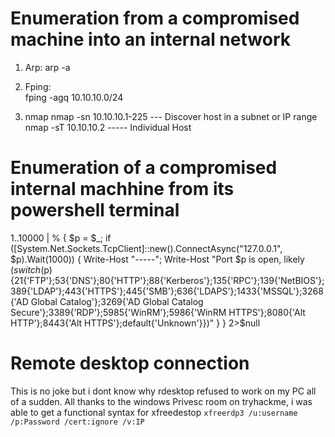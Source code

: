 # Enumeration from a compromised machine into an internal network
1. Arp:
     arp -a
2. Fping:   
      fping -agq 10.10.10.0/24
     
4. nmap
     nmap -sn 10.10.10.1-225 --- Discover host in a subnet or IP range
     nmap -sT 10.10.10.2 ----- Individual Host



# Enumeration of a compromised internal machhine from its powershell terminal


1..10000 | % { $p = $_; if ([System.Net.Sockets.TcpClient]::new().ConnectAsync("127.0.0.1", $p).Wait(1000)) { Write-Host "-----"; Write-Host "Port $p is open, likely $(switch($p){21{'FTP'};53{'DNS'};80{'HTTP'};88{'Kerberos'};135{'RPC'};139{'NetBIOS'};389{'LDAP'};443{'HTTPS'};445{'SMB'};636{'LDAPS'};1433{'MSSQL'};3268{'AD Global Catalog'};3269{'AD Global Catalog Secure'};3389{'RDP'};5985{'WinRM'};5986{'WinRM HTTPS'};8080{'Alt HTTP'};8443{'Alt HTTPS'};default{'Unknown'}})" } } 2>$null



# Remote desktop connection

This is no joke but i dont know why rdesktop refused to work on my PC all of a sudden. All thanks to the windows Privesc room on tryhackme, i was able to get a functional syntax for xfreedestop
          `xfreerdp3 /u:username /p:Password /cert:ignore /v:IP`
